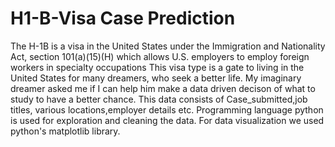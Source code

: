# H1-B-Visa Case Prediction 
The H-1B is a visa in the United States under the Immigration and Nationality Act, section 101(a)(15)(H) which allows U.S. employers to employ foreign workers in specialty occupations 
This visa type is a gate to living in the United States for many dreamers, who seek a better life. My imaginary dreamer asked me if I can help him make a data driven decison of what to study to have a better chance.
This data consists of Case_submitted,job titles, various locations,employer details etc.
Programming language python is used for exploration and cleaning the data.
For data visualization we used python's matplotlib library.
